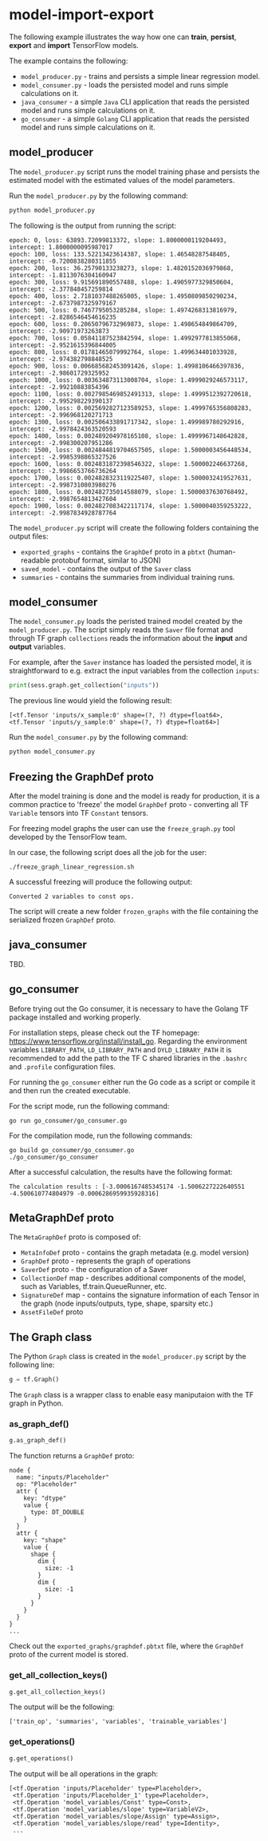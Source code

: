 # model-import-export

The following example illustrates the way how one can **train**, **persist**, **export** and **import** TensorFlow models.

The example contains the following:

  - `model_producer.py` - trains and persists a simple linear regression model.
  - `model_consumer.py` - loads the persisted model and runs simple calculations  on it.
  - `java_consumer` - a simple `Java` CLI application that reads the persisted model and runs simple calculations on it.
  - `go_consumer` - a simple `Golang` CLI application that reads the persisted model and runs simple calculations on it.

## model_producer

The `model_producer.py` script runs the model training phase and persists the 
estimated model with the estimated values of the model parameters.

Run the `model_producer.py` by the following command:

```python
python model_producer.py
```

The following is the output from running the script:

```
epoch: 0, loss: 63893.72099813372, slope: 1.8000000119204493, intercept: 1.8000000095987017
epoch: 100, loss: 133.52213423614387, slope: 1.46548287548405, intercept: -0.7200838280311855
epoch: 200, loss: 36.25790133238273, slope: 1.4820152036979868, intercept: -1.8113076304160947
epoch: 300, loss: 9.915691890557488, slope: 1.4905977329850604, intercept: -2.377848457259814
epoch: 400, loss: 2.7181037488265005, slope: 1.4950809850290234, intercept: -2.6737987325979167
epoch: 500, loss: 0.7467795053285284, slope: 1.4974268313816979, intercept: -2.8286546454616235
epoch: 600, loss: 0.20650796732969873, slope: 1.498654849864709, intercept: -2.90971973263873
epoch: 700, loss: 0.05841187523842594, slope: 1.4992977813855068, intercept: -2.9521615396844005
epoch: 800, loss: 0.01781465079992764, slope: 1.499634401033928, intercept: -2.974382798848525
epoch: 900, loss: 0.006685682453091426, slope: 1.4998106466397836, intercept: -2.98601729325952
epoch: 1000, loss: 0.003634873113008704, slope: 1.4999029246573117, intercept: -2.99210883854396
epoch: 1100, loss: 0.0027985469852491313, slope: 1.4999512392720618, intercept: -2.995298229390137
epoch: 1200, loss: 0.0025692827123589253, slope: 1.4999765356808283, intercept: -2.996968120271713
epoch: 1300, loss: 0.002506433891717342, slope: 1.499989780292916, intercept: -2.9978424363520593
epoch: 1400, loss: 0.002489204978165108, slope: 1.4999967148642828, intercept: -2.998300207951286
epoch: 1500, loss: 0.0024844819704657505, slope: 1.5000003456448534, intercept: -2.9985398865327526
epoch: 1600, loss: 0.0024831872398546322, slope: 1.500002246637268, intercept: -2.9986653766736264
epoch: 1700, loss: 0.0024828323119225407, slope: 1.5000032419527631, intercept: -2.9987310803980276
epoch: 1800, loss: 0.002482735014588079, slope: 1.5000037630768492, intercept: -2.9987654813427604
epoch: 1900, loss: 0.0024827083422117174, slope: 1.5000040359253222, intercept: -2.9987834928787764
```

The `model_producer.py` script will create the following folders containing the output files:

* `exported_graphs` - contains the `GraphDef` proto in a `pbtxt` (human-readable protobuf format, similar to JSON)
* `saved_model` - contains the output of the `Saver` class
* `summaries` - contains the summaries from individual training runs.

## model_consumer

The `model_consumer.py` loads the peristed trained model created by the `model_producer.py`. The script simply reads the `Saver` file format and through TF graph `collections` reads the information about the **input** and **output** variables.

For example, after the `Saver` instance has loaded the persisted model, it is straightforward to e.g. extract the input variables from the collection `inputs`:

```python
print(sess.graph.get_collection("inputs"))
```

The previous line would yield the following result:

```
[<tf.Tensor 'inputs/x_sample:0' shape=(?, ?) dtype=float64>, <tf.Tensor 'inputs/y_sample:0' shape=(?, ?) dtype=float64>]
```

Run the `model_consumer.py` by the following command:

```python
python model_consumer.py
```

## Freezing the GraphDef proto

After the model training is done and the model is ready for production, it is a common practice to 'freeze' the model `GraphDef` proto - converting all TF `Variable` tensors into TF `Constant` tensors.

For freezing model graphs the user can use the `freeze_graph.py` tool developed by the TensorFlow team.

In our case, the following script does all the job for the user:

```
./freeze_graph_linear_regression.sh
```

A successful freezing will produce the following output:

```
Converted 2 variables to const ops.
```

The script will create a new folder `frozen_graphs` with the file containing the serialized frozen `GraphDef` proto.

## java_consumer

TBD.

## go_consumer

Before trying out the Go consumer, it is necessary to have the Golang TF package installed and working properly.

For installation steps, please check out the TF homepage: https://www.tensorflow.org/install/install_go. Regarding the
environment variables `LIBRARY_PATH`, `LD_LIBRARY_PATH` and `DYLD_LIBRARY_PATH` it is recommended to add the path to the
TF C shared libraries in the `.bashrc` and `.profile` configuration files.

For running the `go_consumer` either run the Go code as a script or compile it and then run the created executable.

For the script mode, run the following command:

```
go run go_consumer/go_consumer.go
```

For the compilation mode, run the following commands:

```
go build go_consumer/go_consumer.go
./go_consumer/go_consumer
```

After a successful calculation, the results have the following format:

```
The calculation results : [-3.0006167485345174 -1.5006227222640551 -4.500610774804979 -0.0006286959935928316]
```

## MetaGraphDef proto

The `MetaGraphDef` proto is composed of:

  * `MetaInfoDef` proto - contains the graph metadata (e.g. model version)
  * `GraphDef` proto - represents the graph of operations
  * `SaverDef` proto - the configuration of a Saver
  * `CollectionDef` map - describes additional components of the model, such as Variables, tf.train.QueueRunner, etc.
  * `SignatureDef` map - contains the signature information of each Tensor in the graph (node inputs/outputs, type, shape, sparsity etc.)
  * `AssetFileDef` proto

## The Graph class

The Python `Graph` class is created in the `model_producer.py` script by the following line:

```python
g = tf.Graph()
```

The `Graph` class is a wrapper class to enable easy maniputaion with the TF graph in Python.

### as_graph_def()

```python
g.as_graph_def()
```

The function returns a `GraphDef` proto:

```
node {
  name: "inputs/Placeholder"
  op: "Placeholder"
  attr {
    key: "dtype"
    value {
      type: DT_DOUBLE
    }
  }
  attr {
    key: "shape"
    value {
      shape {
        dim {
          size: -1
        }
        dim {
          size: -1
        }
      }
    }
  }
}
...
```

Check out the `exported_graphs/graphdef.pbtxt` file, where the `GraphDef` proto of the current model is stored.

### get_all_collection_keys()

```python
g.get_all_collection_keys()
```

The output will be the following:

```
['train_op', 'summaries', 'variables', 'trainable_variables']
```

### get_operations()

```python
g.get_operations()
```

The output will be all operations in the graph:

```
[<tf.Operation 'inputs/Placeholder' type=Placeholder>,
 <tf.Operation 'inputs/Placeholder_1' type=Placeholder>,
 <tf.Operation 'model_variables/Const' type=Const>,
 <tf.Operation 'model_variables/slope' type=VariableV2>,
 <tf.Operation 'model_variables/slope/Assign' type=Assign>,
 <tf.Operation 'model_variables/slope/read' type=Identity>,
 ...
```